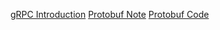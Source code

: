 [gRPC Introduction](https://github.com/RavikrianGoru/gRPC/blob/main/NOTE_0_Introduction.md)
[Protobuf Note](https://github.com/RavikrianGoru/gRPC/blob/main/NOTE_1_Protobuf.md)
[Protobuf Code](https://github.com/RavikrianGoru/gRPC/tree/main/protobuf-demo)